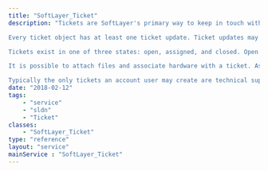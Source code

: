 ```yaml
---
title: "SoftLayer_Ticket"
description: "Tickets are SoftLayer's primary way to keep in touch with its customers. A ticket is an entity that describes a problem or request and tracks a conversation between you, your account users, and SoftLayer employees relating to your problem or request. Tickets can be assigned to one of your account users, and SoftLayer can assign a ticket to a particular department (also called a ticket group) or employee. The SoftLayer_Ticket service controls your interaction with SoftLayer's ticketing system. 

Every ticket object has at least one ticket update. Ticket updates may be created by either a user or SoftLayer employee. These ticket updates record the conversation between SoftLayer and you about the issue at hand. You may only add new updates to a ticket. Once an update is created you may not edit or delete it. 

Tickets exist in one of three states: open, assigned, and closed. Open tickets are considered a current issue, but are not yet assigned to a specific SoftLayer employee. Assigned issues are open issues that are assigned to a SoftLayer employee. You can safely assume that your ticket is being handled if it is in the Assigned state. Closed tickets are considered resolved issues and allow no further updates. Please contact SoftLayer if you need to re-open a ticket, as you may only create ticket updates on open or assigned tickets. 

It is possible to attach files and associate hardware with a ticket. Associating your ticket with more than one pieces of hardware helps SoftLayer's support team localize issues to certain servers. Attachments are a good way to illustrate a point, such as adding a screen shot of a problem or attaching a driver or configuration file that you'd like investigated. 

Typically the only tickets an account user may create are technical support tickets. Technical support tickets are divided into two categories: standard tickets and administrative tickets. A standard support ticket describes an issue with your SoftLayer server or services. Standard support tickets' titles must be selected from a pre-determined list of ticket subjects, defined in the [[SoftLayer_Ticket_Subject]] service. If you need a little help from SoftLayer's support staff to manage your server then open an administrative support ticket. Administrative tickets add a one-time $3USD charge to your account, and you may specify your ticket's title as needed. "
date: "2018-02-12"
tags:
    - "service"
    - "sldn"
    - "Ticket"
classes:
    - "SoftLayer_Ticket"
type: "reference"
layout: "service"
mainService : "SoftLayer_Ticket"
---
```

